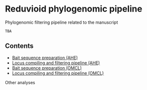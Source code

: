 # Reduvioid phylogenomic pipeline
Phylogenomic filtering pipeline related to the manuscript
```
TBA
```

## Contents

* [Bait sequence preparation (AHE)](https://github.com/AlexKnyshov/reduvioid_phylogenomic_pipeline/tree/master/baitAHE)
* [Locus compiling and filtering pipeline (AHE)](https://github.com/AlexKnyshov/reduvioid_phylogenomic_pipeline/tree/master/pipelineAHE)
* [Bait sequence preparation (OMCL)](https://github.com/AlexKnyshov/reduvioid_phylogenomic_pipeline/tree/master/baitOMCL)
* [Locus compiling and filtering pipeline (OMCL)](https://github.com/AlexKnyshov/reduvioid_phylogenomic_pipeline/tree/master/pipelineOMCL)

Other analyses
